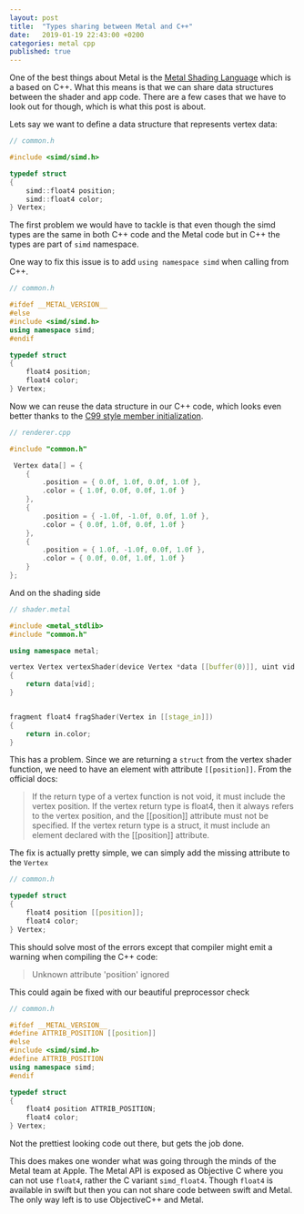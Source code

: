 ```yaml
---
layout: post
title:  "Types sharing between Metal and C++"
date:   2019-01-19 22:43:00 +0200
categories: metal cpp
published: true
---
```


One of the best things about Metal is the [Metal Shading Language](https://developer.apple.com/library/archive/documentation/Metal/Reference/MetalShadingLanguageGuide/Introduction/Introduction.html?language=objc#//apple_ref/doc/uid/TP40014364) which is a based on C++. What this means is that we can share data structures between the shader and app code. There are a few cases that we have to look out for though, which is what this post is about. 

Lets say we want to define a data structure that represents vertex data:

```cpp
// common.h

#include <simd/simd.h>

typedef struct
{
    simd::float4 position;
    simd::float4 color;
} Vertex;
```

The first problem we would have to tackle is that even though the simd types are the same in both C++ code and the Metal code but in C++ the types are part of `simd` namespace.

One way to fix this issue is to add `using namespace simd` when calling from C++. 

```cpp
// common.h

#ifdef __METAL_VERSION__
#else
#include <simd/simd.h>
using namespace simd;
#endif

typedef struct
{
    float4 position;
    float4 color;
} Vertex;
```

Now we can reuse the data structure in our C++ code, which looks even better thanks to the [C99 style member initialization](https://en.cppreference.com/w/c/language/struct_initialization).

```cpp
// renderer.cpp

#include "common.h"

 Vertex data[] = {
    {
        .position = { 0.0f, 1.0f, 0.0f, 1.0f },
        .color = { 1.0f, 0.0f, 0.0f, 1.0f }
    },
    {
        .position = { -1.0f, -1.0f, 0.0f, 1.0f },
        .color = { 0.0f, 1.0f, 0.0f, 1.0f }
    },
    {
        .position = { 1.0f, -1.0f, 0.0f, 1.0f },
        .color = { 0.0f, 0.0f, 1.0f, 1.0f }
    }
};
```

And on the shading side

```cpp
// shader.metal

#include <metal_stdlib>
#include "common.h"

using namespace metal;

vertex Vertex vertexShader(device Vertex *data [[buffer(0)]], uint vid [[vertex_id]])
{
    return data[vid];
}


fragment float4 fragShader(Vertex in [[stage_in]])
{
    return in.color;
}
```

This has a problem. Since we are returning a `struct` from the vertex shader function, we need to have an element with attribute `[[position]]`. From the official docs:

> If the return type of a vertex function is not void, it must include the vertex position. If the vertex return type is float4, then it always refers to the vertex position, and the [[position]] attribute must not be specified. If the vertex return type is a struct, it must include an element declared with the [[position]] attribute.

The fix is actually pretty simple, we can simply add the missing attribute to the `Vertex`

```cpp
// common.h

typedef struct
{
    float4 position [[position]];
    float4 color;
} Vertex;
```

This should solve most of the errors except that compiler might emit a warning when compiling the C++ code:

> Unknown attribute 'position' ignored

This could again be fixed with our beautiful preprocessor check

```cpp
// common.h

#ifdef __METAL_VERSION__
#define ATTRIB_POSITION [[position]]
#else
#include <simd/simd.h>
#define ATTRIB_POSITION
using namespace simd;
#endif

typedef struct
{
    float4 position ATTRIB_POSITION;
    float4 color;
} Vertex;
```

Not the prettiest looking code out there, but gets the job done. 

This does makes one wonder what was going through the minds of the Metal team at Apple. The Metal API is exposed as Objective C where you can not use `float4`, rather the C variant `simd_float4`. Though `float4` is available in swift but then you can not share code between swift and Metal. The only way left is to use ObjectiveC++ and Metal.
